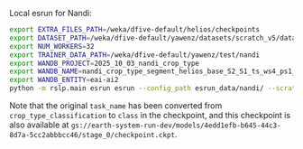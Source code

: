 Local esrun for Nandi:
```bash
export EXTRA_FILES_PATH=/weka/dfive-default/helios/checkpoints
export DATASET_PATH=/weka/dfive-default/yawenz/datasets/scratch_v5/dataset_0
export NUM_WORKERS=32
export TRAINER_DATA_PATH=/weka/dfive-default/yawenz/test/nandi
export WANDB_PROJECT=2025_10_03_nandi_crop_type
export WANDB_NAME=nandi_crop_type_segment_helios_base_S2_S1_ts_ws4_ps1_bs8_add_annotations_2
export WANDB_ENTITY=eai-ai2
python -m rslp.main esrun esrun --config_path esrun_data/nandi/ --scratch_path /weka/dfive-default/yawenz/datasets/scratch_v5/ --checkpoint_path /weka/dfive-default/yawenz/test/checkpoints/last_rewritten.ckpt
```
Note that the original `task_name` has been converted from `crop_type_classification` to `class` in the checkpoint, and this checkpoint is also available at `gs://earth-system-run-dev/models/4edd1efb-b645-44c3-8d7a-5cc2abbbcc46/stage_0/checkpoint.ckpt`.
